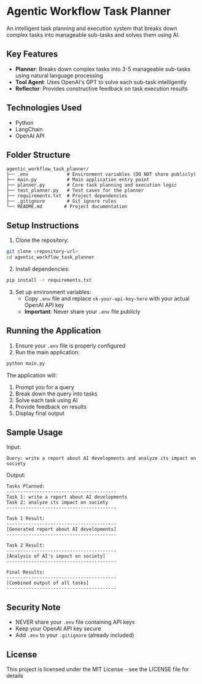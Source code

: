 # Agentic Workflow Task Planner

An intelligent task planning and execution system that breaks down complex tasks into manageable sub-tasks and solves them using AI.

## Key Features

- **Planner**: Breaks down complex tasks into 3-5 manageable sub-tasks using natural language processing
- **Tool Agent**: Uses OpenAI's GPT to solve each sub-task intelligently
- **Reflector**: Provides constructive feedback on task execution results

## Technologies Used

- Python
- LangChain
- OpenAI API

## Folder Structure

```
agentic_workflow_task_planner/
├── .env              # Environment variables (DO NOT share publicly)
├── main.py           # Main application entry point
├── planner.py        # Core task planning and execution logic
├── test_planner.py   # Test cases for the planner
├── requirements.txt  # Project dependencies
├── .gitignore        # Git ignore rules
└── README.md        # Project documentation
```

## Setup Instructions

1. Clone the repository:
```bash
git clone <repository-url>
cd agentic_workflow_task_planner
```

2. Install dependencies:
```bash
pip install -r requirements.txt
```

3. Set up environment variables:
   - Copy `.env` file and replace `sk-your-api-key-here` with your actual OpenAI API key
   - **Important**: Never share your `.env` file publicly

## Running the Application

1. Ensure your `.env` file is properly configured
2. Run the main application:
```bash
python main.py
```

The application will:
1. Prompt you for a query
2. Break down the query into tasks
3. Solve each task using AI
4. Provide feedback on results
5. Display final output

## Sample Usage

Input:
```
Query: write a report about AI developments and analyze its impact on society
```

Output:
```
Tasks Planned:
----------------------------------------
Task 1: write a report about AI developments
Task 2: analyze its impact on society
----------------------------------------

Task 1 Result:
----------------------------------------
[Generated report about AI developments]
----------------------------------------

Task 2 Result:
----------------------------------------
[Analysis of AI's impact on society]
----------------------------------------

Final Results:
----------------------------------------
[Combined output of all tasks]
----------------------------------------
```

## Security Note

- NEVER share your `.env` file containing API keys
- Keep your OpenAI API key secure
- Add `.env` to your `.gitignore` (already included)

## License

This project is licensed under the MIT License - see the LICENSE file for details
